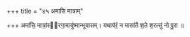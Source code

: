+++
title = "४५ अमासि मात्राम्"

+++
अमा॑सि॒ मात्रां॒स्व᳡रगा॒मायु॑ष्मान्भूयासम्। यथाप॑रं॒ न मासा॑तै श॒ते श॒रत्सु॑ नो पु॒रा ॥